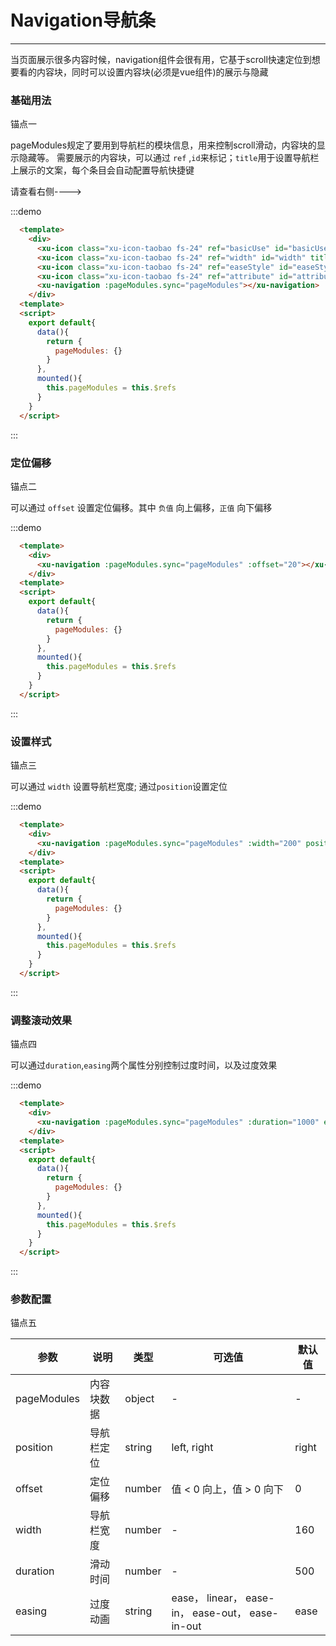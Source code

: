 # Navigation导航条
<!-- {.md} -->

---
<!-- {.md} -->
当页面展示很多内容时候，navigation组件会很有用，它基于scroll快速定位到想要看的内容块，同时可以设置内容块(必须是vue组件)的展示与隐藏
<!-- {.md} -->

### 基础用法
<div class="fs20 cl-red df">
  <xu-icon class="xu-icon-taobao fs24" ref="basicUse" id="basicUse" title="基础用法"></xu-icon>
  锚点一
</div>
<!-- {.md} -->

pageModules规定了要用到导航栏的模块信息，用来控制scroll滑动，内容块的显示隐藏等。
需要展示的内容块，可以通过 `ref` ,`id`来标记；`title`用于设置导航栏上展示的文案，每个条目会自动配置导航快捷键

<div class="demo-block">
  请查看右侧---->
  <xu-navigation :pageModules.sync="pageModules" :duration="800" easing="ease-in-out" :width="200" :offset="-20"></xu-navigation>
</div>

:::demo
```html
  <template>
    <div>
      <xu-icon class="xu-icon-taobao fs-24" ref="basicUse" id="basicUse" title="基础用法"></xu-icon>
      <xu-icon class="xu-icon-taobao fs-24" ref="width" id="width" title="设置样式"></xu-icon>
      <xu-icon class="xu-icon-taobao fs-24" ref="easeStyle" id="easeStyle" title="调整滚动效果"></xu-icon>
      <xu-icon class="xu-icon-taobao fs-24" ref="attribute" id="attribute" title="参数配置"></xu-icon>
      <xu-navigation :pageModules.sync="pageModules"></xu-navigation>
    </div>
  <template>
  <script>
    export default{
      data(){
        return {
          pageModules: {}
        }
      },
      mounted(){
        this.pageModules = this.$refs
      }
    }
  </script>
```
:::

### 定位偏移
<div class="fs20 cl-red df">
  <xu-icon class="xu-icon-taobao fs24" ref="offset" id="offset" title="定位偏移"></xu-icon>
  锚点二
</div>
<!-- {.md} -->

可以通过 `offset` 设置定位偏移。其中  `负值` 向上偏移，`正值` 向下偏移

:::demo
```html
  <template>
    <div>
      <xu-navigation :pageModules.sync="pageModules" :offset="20"></xu-navigation>
    </div>
  <template>
  <script>
    export default{
      data(){
        return {
          pageModules: {}
        }
      },
      mounted(){
        this.pageModules = this.$refs
      }
    }
  </script>
```
:::

### 设置样式
<div class="fs20 cl-red df">
  <xu-icon class="xu-icon-taobao fs24" ref="width" id="width" title="设置样式"></xu-icon>
  锚点三
</div>
<!-- {.md} -->

可以通过 `width` 设置导航栏宽度; 通过`position`设置定位

:::demo
```html
  <template>
    <div>
      <xu-navigation :pageModules.sync="pageModules" :width="200" position="left"></xu-navigation>
    </div>
  <template>
  <script>
    export default{
      data(){
        return {
          pageModules: {}
        }
      },
      mounted(){
        this.pageModules = this.$refs
      }
    }
  </script>
```
:::

### 调整滚动效果
<div class="fs20 cl-red df">
  <xu-icon class="xu-icon-taobao fs24" ref="easeStyle" id="easeStyle" title="调整滚动效果"></xu-icon>
  锚点四
</div>
<!-- {.md} -->

可以通过`duration`,`easing`两个属性分别控制过度时间，以及过度效果

:::demo
```html
  <template>
    <div>
      <xu-navigation :pageModules.sync="pageModules" :duration="1000" easing="linear"></xu-navigation>
    </div>
  <template>
  <script>
    export default{
      data(){
        return {
          pageModules: {}
        }
      },
      mounted(){
        this.pageModules = this.$refs
      }
    }
  </script>
```
:::

### 参数配置
<div class="fs20 cl-red df">
  <xu-icon class="xu-icon-taobao fs24" ref="attribute" id="attribute" title="参数配置"></xu-icon>
  锚点五
</div>

<!-- {.md} -->
| 参数      | 说明    | 类型      | 可选值       | 默认值   |
|---------- |-------- |---------- |-------------  |-------- |
| pageModules | 内容块数据 | object | - | - |
| position | 导航栏定位 | string  | left, right | right |
| offset | 定位偏移 | number | 值 < 0 向上，值 > 0 向下 | 0 |
| width | 导航栏宽度 | number | - | 160 |
| duration | 滑动时间 | number | - | 500 |
| easing | 过度动画 | string | ease， linear， ease-in， ease-out， ease-in-out | ease |

<script>
  export default{
    data(){
      return {
        pageModules: {}
      }
    },
    mounted(){
      this.pageModules = this.$refs;
      console.log(this.pageModules)
    }
  }
</script>
<style lang="scss">
  
</style>